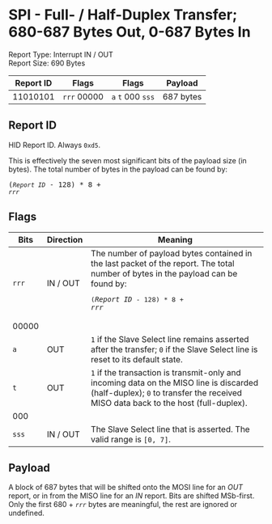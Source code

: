 
# SPI - Full- / Half-Duplex Transfer; 680-687 Bytes Out, 0-687 Bytes In
Report Type: Interrupt IN / OUT<br />
Report Size: 690 Bytes

| Report ID | Flags | Flags | Payload |
|-----------|-------|-------|---------|
| 11010101 | `rrr`&nbsp;00000 | `a`&nbsp;`t`&nbsp;000&nbsp;`sss` | 687 bytes |

## Report ID
HID Report ID.  Always `0xd5`.

This is effectively the seven most significant bits of the payload size (in bytes).  The total number of bytes in the payload can be found by: <pre>(*`Report ID`* - 128) * 8 + *`rrr`*</pre>

## Flags
| Bits  | Direction | Meaning |
|-------|-----------|---------|
| `rrr` | IN / OUT  | The number of payload bytes contained in the last packet of the report.  The total number of bytes in the payload can be found by: <pre>(*`Report ID`* - 128) * 8 + *`rrr`*</pre> |
| 00000 |          |                                                                       |
| `a`   | OUT      | `1` if the Slave Select line remains asserted after the transfer; `0` if the Slave Select line is reset to its default state. |
| `t`   | OUT      | `1` if the transaction is transmit-only and incoming data on the MISO line is discarded (half-duplex); `0` to transfer the received MISO data back to the host (full-duplex). |
| 000   |          |                                                                       |
| `sss` | IN / OUT | The Slave Select line that is asserted.  The valid range is `[0, 7]`. |

## Payload
A block of 687 bytes that will be shifted onto the MOSI line for an *OUT* report, or in from the MISO line for an *IN* report.  Bits are shifted MSb-first.  Only the first 680 + *`rrr`* bytes are meaningful, the rest are ignored or undefined.
